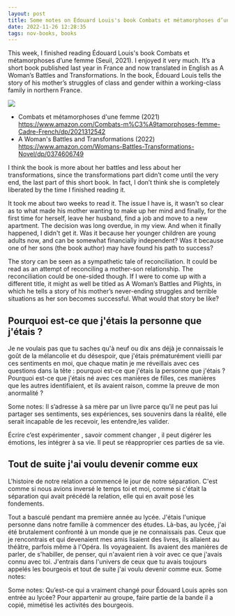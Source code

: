 ```yaml
---
layout: post
title: Some notes on Édouard Louis's book Combats et métamorphoses d’une femme
date: 2022-11-26 12:28:35
tags: nov-books, books
---
```


This week, I finished reading Édouard Louis's book Combats et métamorphoses d’une femme (Seuil, 2021). I enjoyed it very much. It’s a short book published last year in France and now translated in English as A Woman’s Battles and Transformations. In the book, Édouard Louis tells the story of his mother’s struggles of class and gender within a working-class family in northern France. 

<img src="{% asset_path Edouard_Louis_Combats_Book_Cover.jpeg %}" />

- Combats et métamorphoses d'une femme (2021)
https://www.amazon.com/Combats-m%C3%A9tamorphoses-femme-Cadre-French/dp/2021312542
- A Woman's Battles and Transformations (2022)
https://www.amazon.com/Womans-Battles-Transformations-Novel/dp/0374606749

I think the book is more about her battles and less about her transformations, since the transformations part didn’t come until the very end, the last part of this short book. In fact, I don’t think she is completely liberated by the time I finished reading it. 

It took me about two weeks to read it. The issue I have is, it wasn't so clear as to what made his mother wanting to make up her mind and finally, for the first time for herself, leave her husband, find a job and move to a new apartment. The decision was long overdue, in my view. And when it finally happened, I didn't get it. Was it because her younger children are young adults now, and can be somewhat financially independent? Was it because one of her sons (the book author) may have found his path to success?

The story can be seen as a sympathetic tale of reconciliation. It could be read as an attempt of reconciling a mother-son relationship. The reconciliation could be one-sided though. If I were to come up with a different title, it might as well be titled as A Woman’s Battles and Plights, in which he tells a story of his mother’s never-ending struggles and terrible situations as her son becomes successful. What would that story be like?

## Pourquoi est-ce que j'étais la personne que j'étais ?
Je ne voulais pas que tu saches qu'à neuf ou dix ans déjà je connaissais le  goût de la mélancolie et du désespoir, que j'étais prématurément vieilli par ces  sentiments en moi, que chaque matin je me réveillais avec ces questions dans  la tête : pourquoi est-ce que j'étais la personne que j'étais ? Pourquoi est-ce  que j'étais né avec ces manières de filles, ces manières que les autres  identifiaient, et ils avaient raison, comme la preuve de mon anormalité ?

Some notes:
Il s’adresse à sa mère par un livre parce qu’il ne peut pas lui partager ses  sentiments, ses expériences, ses souvenirs dans la réalité, elle serait  incapable de les recevoir, les entendre,les valider.

Écrire c’est expérimenter , savoir comment changer , il peut digérer les  émotions, les intégrer à sa vie. Il peut se réapproprier ces parties de sa vie. 

## Tout de suite j'ai voulu devenir comme eux
L'histoire de notre relation a commencé le jour de notre séparation. C'est  comme si nous avions inversé le temps toi et moi, comme si c'était la  séparation qui avait précédé la relation, elle qui en avait posé les fondements.

Tout a basculé pendant ma première année au lycée. J'étais l'unique  personne dans notre famille à commencer des études. Là-bas, au lycée, j'ai été  brutalement confronté à un monde que je ne connaissais pas. Ceux que je  rencontrais et qui devenaient mes amis lisaient des livres, ils allaient au théâtre,  parfois même à l'Opéra. Ils voyageaient. Ils avaient des manières de parler, de  s'habiller, de penser, qui n'avaient rien à voir avec ce que j'avais connu avec toi. J'entrais dans l'univers de ceux que tu avais toujours appelés les bourgeois et tout de suite j'ai voulu devenir comme eux.
Some notes:

Some notes:
Qu’est-ce qui a vraiment changé pour Édouard Louis après son entrée au lycée? Pour appartenir au groupe, faire partie de la bande il a copié, mimétisé les  activités des bourgeois. 

